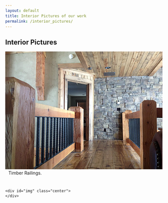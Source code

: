 ```yaml
---
layout: default
title: Interior Pictures of our work
permalink: /interior_pictures/
---
```


<div class="row">
  <div class="col-lg-3">
  </div>
  <div class="col-xs-12 col-lg-6">
    <h2 class="spacer-top marginleft10">Interior Pictures</h2>
    <div id="primer">
      <img src="/assets/images/timber_railings.jpg" alt="Timber Railings" class="img-rounded img-responsive" />
      <br>
      <div style="margin-bottom: 40px; margin-left: 10px;" class="lead">Timber Railings.</div>
    </div>

    <div id="img" class="center">
    </div>
  </div>
  <div class="col-lg-3">
  </div>
</div>

<script type="text/javascript">
// for the interior stuff
$().ready(function() {

  if ($('#img').length === 0) {
    return false;
  }

  var img = [
                {src: '/assets/images/stone_box.jpg', alt: '6\' Stone Box', text: '6\' Stone Box'},
                {src: '/assets/images/sculpted_shower_door.jpg', alt: 'Sculpted Shower Door', text: 'Sculpted Shower Door'},
                {src: '/assets/images/reclaimed_timber_ceiling.jpg', alt: 'Reclaimed Timber Ceiling', text: 'Reclaimed Timber Ceiling'},
                {src: '/assets/images/kitchen_0914.jpg', alt: 'Kitchen', text: 'Kitchen'},
                {src: '/assets/images/iron_fireplace_doors.jpg', alt: 'Iron Fireplace Doors', text: 'Iron Fireplace Doors'},
                {src: '/assets/images/fireplace_0914.jpg', alt: 'Fireplace', text: 'Fireplace'},
                {src: '/assets/images/decorative_railing.jpg', alt: 'Decorative Railing', text: 'Decorative Railing'},
                {src: '/assets/images/copper_ceiling.jpg', alt: 'Copper Ceiling', text: 'Copper Ceiling'},
                {src: '/assets/images/familyroom.jpg', alt: 'Buffalo Bend at River Rim Ranch', text: 'Buffalo Bend at River Rim Ranch.'},
                {src: '/assets/images/custom_barnwood_oven_hood.jpg', alt: 'Custom barnwood oven hood', text: 'Custom Barnwood ovenhood.'},
                {src: '/assets/images/horse_stalls.jpg', alt: 'Custom horse stalls.', text: 'Custom stalls.'},
                {src: '/assets/images/wanscot.jpg', alt: 'Coffered ceiling with Craftsman style wanscot', text: 'Coffered ceiling with Craftsman style wanscot.'},
                {src: '/assets/images/curved_staircase.jpg', alt: 'Circular Stairs with custom stair treads', text: 'Circular Stairs with custom stair treads.'},
                {src: '/assets/images/green_room.jpg', alt: 'Three tone paint with chair rail moldings', text: 'Three tone paint with chair rail moldings.'},
                {src: '/assets/images/custom_range_hood.jpg', alt: 'Custom range hood', text: 'Custom range hood.'},
                {src: '/assets/images/stone_fireplace_1.jpg', alt: 'Stone Fireplace', text: 'Stone Fireplace.'},
                {src: '/assets/images/barn_wood_ceiling.jpg', alt: 'Barn wood ceiling', text: 'Barn wood ceiling.'},
                {src: '/assets/images/barn_door.jpg', alt: 'Barn Door', text: 'Barn Door.'},
                {src: '/assets/images/custom_wood_kitchen.jpg', alt: 'Custom Wood Kitchen', text: 'Custom Wood Kitchen.'},
                {src: '/assets/images/custom_hood_design.jpg', alt: 'Custom Range Hood Design', text: 'Custom Range Hood Design.'},
                {src: '/assets/images/log_rail.jpg', alt: 'Log Stair Rail', text: 'Log Stair Rail.'},
                {src: '/assets/images/euro_shower.jpg', alt: 'Euro Shower Door', text: 'Euro Shower Door.'},
                {src: '/assets/images/wet_bar.jpg', alt: 'Wet Bar', text: 'Wet Bar.'},
                {src: '/assets/images/stone_fireplace.jpg', alt: 'Stone fireplace', text: 'Stone fireplace.'},
                {src: '/assets/images/detailed_ceiling_work.jpg', alt: 'Detailed ceiling work', text: 'Detailed ceiling work.'},
                {src: '/assets/images/custom_kitchen_design.jpg', alt: 'Custom kitchen design', text: 'Custom kitchen design.'},
                {src: '/assets/images/barn_door_feature.jpg', alt: 'Barn door feature', text: 'Barn door feature.'},
                {src: '/assets/images/timber_details.jpg', alt: 'Timber details', text: 'Timber details.'},
                {src: '/assets/images/archway_1.jpg', alt: 'Custom archway feature', text: 'Custom archway feature.'},
                {src: '/assets/images/custom_trim.jpg', alt: 'Custom trim', text: 'Custom trim.'},
                {src: '/assets/images/custom_home.jpg', alt: 'Custom entertainment center', text: 'Custom entertainment center.'},
                {src: '/assets/images/stairs_1.jpg', alt: 'Custom woodwork/stairs', text: 'Custom woodwork/stairs.'},
                {src: '/assets/images/fireplace_1.jpg', alt: 'Custom fireplace/mantle', text: 'Custom fireplace/mantle.'},
                {src: '/assets/images/dining_1.jpg', alt: 'Dining - Kitchen - Living', text: 'Dining - Kitchen - Living.'},
                {src: '/assets/images/kitchen_1.jpg', alt: 'Kitchen', text: 'Kitchen.'},
                {src: '/assets/images/ceiling_1.jpg', alt: 'Custom wood ceiling', text: 'Custom wood ceiling.'},
                {src: '/assets/images/banister.jpg', alt: 'Timber balcony', text: 'Timber balcony.'},
                {src: '/assets/images/kitchen.jpg', alt: 'Custom kitchen', text: 'Custom kitchen.'},
                {src: '/assets/images/staircase.jpg', alt: 'Timber stairs and balcony', text: 'Timber stairs and balcony.'},
                {src: '/assets/images/archway.jpg', alt: 'Archway feature in Rexburg custom home', text: 'Archway feature in Rexburg custom home.'},
                {src: '/assets/images/circular_staircase.jpg', alt: 'Circular staircase in Rexburg custom home', text: 'Circular staircase in Rexburg custom home.'},
                {src: '/assets/images/custom_fireplace.jpg', alt: 'Custom fireplace front in Island Park cabin', text: 'Custom fireplace front in Island Park cabin.'},
                {src: '/assets/images/timber_staircase.jpg', alt: 'Timber staircase in a cabin', text: 'Timber staircase in a cabin.'}
               ];

  for (var i = img.length - 1; i >= 0; i--){
    imageLoader(img[i]);
  };

});

var imageLoader = function(imageDetail) {
  var img = new Image();

  $(img)
      // once the image has loaded, execute this code
      .load(function () {
        // set the image hidden by default
        $(this).hide();

        // with the holding div #loader, apply:
        $('#img')
          // remove the loading class (so no background spinner),
          .removeClass('loading')
          // then insert our image
          .append(this)
          .append('<br /><div style="margin-bottom: 40px;margin-left: 10px;" class="lead">' + imageDetail.text + '</div>');

        // fade our image in to create a nice effect
        $(this).fadeIn();
      })

      // if there was an error loading the image, react accordingly
      .error(function () {
        alert('error');
        // notify the user that the image could not be loaded
      })

      // *finally*, set the src attribute of the new image to our image
      .attr('src', imageDetail.src)
      .attr('alt', imageDetail.alt)
      .attr('class', 'img-rounded img-responsive');

};
</script>
